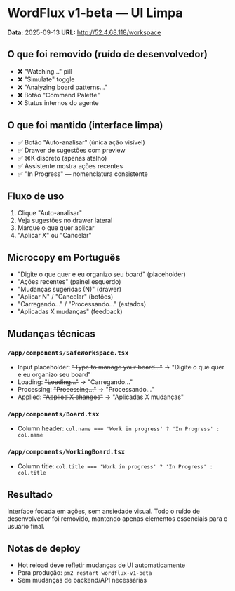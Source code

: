 # WordFlux v1-beta — UI Limpa

**Data:** 2025-09-13
**URL:** http://52.4.68.118/workspace

## O que foi removido (ruído de desenvolvedor)
- ❌ "Watching..." pill
- ❌ "Simulate" toggle
- ❌ "Analyzing board patterns..."
- ❌ Botão "Command Palette"
- ❌ Status internos do agente

## O que foi mantido (interface limpa)
- ✅ Botão "Auto-analisar" (única ação visível)
- ✅ Drawer de sugestões com preview
- ✅ ⌘K discreto (apenas atalho)
- ✅ Assistente mostra ações recentes
- ✅ "In Progress" — nomenclatura consistente

## Fluxo de uso
1. Clique "Auto-analisar"
2. Veja sugestões no drawer lateral
3. Marque o que quer aplicar
4. "Aplicar X" ou "Cancelar"

## Microcopy em Português
- "Digite o que quer e eu organizo seu board" (placeholder)
- "Ações recentes" (painel esquerdo)
- "Mudanças sugeridas (N)" (drawer)
- "Aplicar N" / "Cancelar" (botões)
- "Carregando…" / "Processando…" (estados)
- "Aplicadas X mudanças" (feedback)

## Mudanças técnicas
### `/app/components/SafeWorkspace.tsx`
- Input placeholder: ~~"Type to manage your board…"~~ → "Digite o que quer e eu organizo seu board"
- Loading: ~~"Loading…"~~ → "Carregando…"
- Processing: ~~"Processing…"~~ → "Processando…"
- Applied: ~~"Applied X changes"~~ → "Aplicadas X mudanças"

### `/app/components/Board.tsx`
- Column header: `col.name === 'Work in progress' ? 'In Progress' : col.name`

### `/app/components/WorkingBoard.tsx`
- Column title: `col.title === 'Work in progress' ? 'In Progress' : col.title`

## Resultado
Interface focada em ações, sem ansiedade visual. Todo o ruído de desenvolvedor foi removido, mantendo apenas elementos essenciais para o usuário final.

## Notas de deploy
- Hot reload deve refletir mudanças de UI automaticamente
- Para produção: `pm2 restart wordflux-v1-beta`
- Sem mudanças de backend/API necessárias